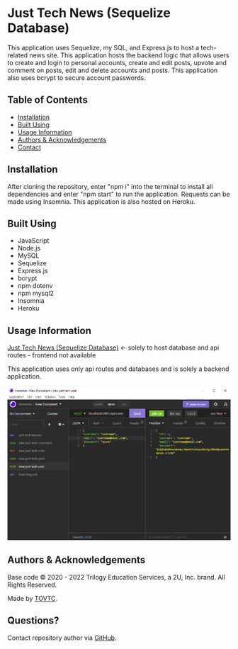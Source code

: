 
  # Just Tech News (Sequelize Database)
  
  This application uses Sequelize, my SQL, and Express.js to host a tech-related news site. This application hosts the backend logic that allows users to create and login to personal accounts, create and edit posts, upvote and comment on posts, edit and delete accounts and posts. This application also uses bcrypt to secure account passwords.
  
  ## Table of Contents
  
  * [Installation](#installation)
  * [Built Using](#built)
  * [Usage Information](#usage)
  * [Authors & Acknowledgements](#credits)
  * [Contact](#questions)
  
  ## Installation <a name="installation"></a>
  After cloning the repository, enter "npm i" into the terminal to install all dependencies and enter "npm start" to run the application. Requests can be made using Insomnia. This application is also hosted on Heroku.

  ## Built Using <a name="built"></a>
  * JavaScript
  * Node.js
  * MySQL
  * Sequelize
  * Express.js
  * bcrypt
  * npm dotenv
  * npm mysql2
  * Insomnia
  * Heroku
  
  ## Usage Information<a name="usage"></a>
  [Just Tech News (Sequelize Database)](https://sleepy-chamber-96747.herokuapp.com/) <- solely to host database and api routes - frontend not available</br>
    
  This application uses only api routes and databases and is solely a backend application.</br>
  </br>![Just Tech News (Sequelize Database)](./just-tech-news.png "Just Tech News (Sequelize Database)")</br>
    
  ## Authors & Acknowledgements<a name="credits"></a>
  
  Base code © 2020 - 2022 Trilogy Education Services, a 2U, Inc. brand. All Rights Reserved.
  
  Made by [TOVTC](https://github.com/TOVTC).
  
  ## Questions?<a name="questions"></a>
  Contact repository author via [GitHub](https://github.com/TOVTC).</br>
    